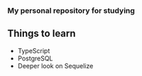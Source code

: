 ### My personal repository for studying

## Things to learn

- TypeScript
- PostgreSQL
- Deeper look on Sequelize
